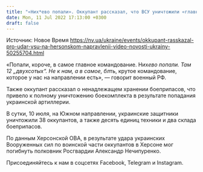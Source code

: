 ```yaml
---
title: "«Них*ево попали». Оккупант рассказал, что ВСУ уничтожили «главное командование» россиян на Херсонском направлении — перехват ГУР"
date: Mon, 11 Jul 2022 17:13:00 +0300
draft: false
---
```

Источник: Новое Время https://nv.ua/ukraine/events/okkupant-rasskazal-pro-udar-vsu-na-hersonskom-napravlenii-video-novosti-ukrainy-50255704.html


«Попали, короче, в самое главное командование. Них*ево попали. Там 12 „двухсотых“. Не к нам, а в самое, бл*ть, крутое командование, которое у нас на направлении есть», — говорит военный РФ.

 Также оккупант рассказал о ненадлежащем хранении боеприпасов, что привело к полному уничтожению боекомплекта в результате попадания украинской артиллерии.

В сутки, 10 июля, на Южном направлении, украинские защитники уничтожили 38 оккупантов, а также десять единиц техники и два склада боеприпасов.

По данным Херсонской ОВА, в результате удара украинских Вооруженных сил по воинской части оккупантов в Херсоне мог погибнуть полковник Росгвардии Александр Нечипуренко.

Присоединяйтесь к нам в соцсетях Facebook, Telegram и Instagram.
